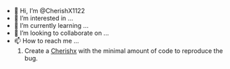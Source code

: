 

- 👋 Hi, I’m @CherishX1122
- 👀 I’m interested in ...
- 🌱 I’m currently learning ...
- 💞️ I’m looking to collaborate on ...
- 📫 How to reach me ...
   1. Create a [Cherishx](https://cherishx.com/) with the minimal amount of code to reproduce the bug.
<!---
CherishX1122/CherishX1122 is a ✨ special ✨ repository because its `README.md` (this file) appears on your GitHub profile.
You can click the Preview link to take a look at your changes.
--->
